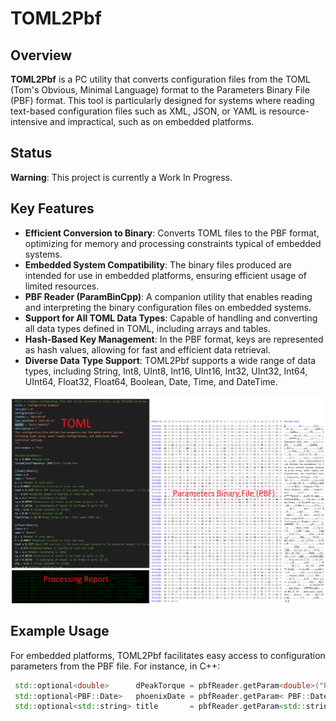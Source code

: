# TOML2Pbf

## Overview
**TOML2Pbf** is a PC utility that converts configuration files from the TOML (Tom's Obvious, Minimal Language) format to the Parameters Binary File (PBF) format. This tool is particularly designed for systems where reading text-based configuration files such as XML, JSON, or YAML is resource-intensive and impractical, such as on embedded platforms.

## Status
**Warning**: This project is currently a Work In Progress.

## Key Features
- **Efficient Conversion to Binary**: Converts TOML files to the PBF format, optimizing for memory and processing constraints typical of embedded systems.
- **Embedded System Compatibility**: The binary files produced are intended for use in embedded platforms, ensuring efficient usage of limited resources.
- **PBF Reader (ParamBinCpp)**: A companion utility that enables reading and interpreting the binary configuration files on embedded systems.
- **Support for All TOML Data Types**: Capable of handling and converting all data types defined in TOML, including arrays and tables.
- **Hash-Based Key Management**: In the PBF format, keys are represented as hash values, allowing for fast and efficient data retrieval.
- **Diverse Data Type Support**: TOML2Pbf supports a wide range of data types, including String, Int8, UInt8, Int16, UInt16, Int32, UInt32, Int64, UInt64, Float32, Float64, Boolean, Date, Time, and DateTime.

![](https://github.com/borisRadonic/TOML2Pbf/blob/master/toml2pbf.png)

## Example Usage
For embedded platforms, TOML2Pbf facilitates easy access to configuration parameters from the PBF file. For instance, in C++:

```cpp
 std::optional<double> 		dPeakTorque = pbfReader.getParam<double>("Plant.Motors[0].PeakTorque");
 std::optional<PBF::Date> 	phoenixDate = pbfReader.getParam< PBF::Date>("phoenix_date");
 std::optional<std::string> title 		= pbfReader.getParam<std::string>("ConfigVersion");



